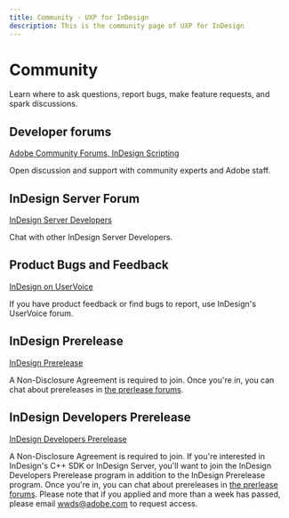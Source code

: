 ```yaml
---
title: Community - UXP for InDesign
description: This is the community page of UXP for InDesign
---
```


<Hero slots="heading, text" background="rgb(19, 93, 183)"/>

# Community

Learn where to ask questions, report bugs, make feature requests, and spark discussions.

<DiscoverBlock slots="heading, link, text"/>

## Developer forums

[Adobe Community Forums, InDesign Scripting](https://community.adobe.com/t5/indesign/ct-p/ct-indesign?page=1&sort=latest_replies&lang=all&tabid=all&topics=label-scripting)

Open discussion and support with community experts and Adobe staff.

<DiscoverBlock slots="heading, link, text"/>

## InDesign Server Forum

[InDesign Server Developers](https://community.adobe.com/t5/indesign/ct-p/ct-indesign?page=1&sort=latest_replies&filter=all&lang=all&tabid=discussions&topics=label-serverdevelopers) 

Chat with other InDesign Server Developers.

<DiscoverBlock slots="heading, link, text"/>

## Product Bugs and Feedback

[InDesign on UserVoice](https://indesign.uservoice.com/) 

If you have product feedback or find bugs to report, use InDesign's UserVoice forum.

<DiscoverBlock slots="heading, link, text"/>

## InDesign Prerelease

[InDesign Prerelease](https://www.adobeprerelease.com/beta/C6DFA254-C40C-4EEB-8F6D-F4AEDA2E6171)

A Non-Disclosure Agreement is required to join. Once you're in, you can chat about prereleases in [the prerlease forums](https://forums.adobeprerelease.com/indesign/categories).

<DiscoverBlock slots="heading, link, text"/>

## InDesign Developers Prerelease

[InDesign Developers Prerelease](https://www.adobeprerelease.com/beta/D1A76A97-F7DC-4552-DE3C-FF5F211C7492)

A Non-Disclosure Agreement is required to join. If you're interested in InDesign's C++ SDK or InDesign Server, you'll want to join the InDesign Developers Prerelease program in addition to the InDesign Prerelease program.  Once you're in, you can chat about prereleases in [the prerlease forums](https://forums.adobeprerelease.com/indesigndev/categories). Please note that if you applied and more than a week has passed, please email wwds@adobe.com to request access.
